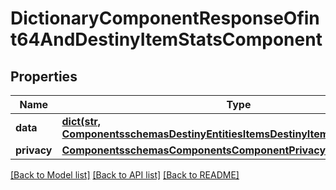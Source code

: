 # DictionaryComponentResponseOfint64AndDestinyItemStatsComponent

## Properties
Name | Type | Description | Notes
------------ | ------------- | ------------- | -------------
**data** | [**dict(str, ComponentsschemasDestinyEntitiesItemsDestinyItemStatsComponent)**](ComponentsschemasDestinyEntitiesItemsDestinyItemStatsComponent.md) |  | [optional] 
**privacy** | [**ComponentsschemasComponentsComponentPrivacySetting**](ComponentsschemasComponentsComponentPrivacySetting.md) |  | [optional] 

[[Back to Model list]](../README.md#documentation-for-models) [[Back to API list]](../README.md#documentation-for-api-endpoints) [[Back to README]](../README.md)


